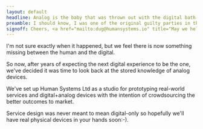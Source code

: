 ```yaml
---
layout: default
headline: Analog is the baby that was thrown out with the digital bath-water.
preamble: I should know, I was one of the original guilty parties in the early days of the commercial internet in the UK. If we could turn it into a client-server application, we went for it.
signoff: Cheers, <a href="mailto:dug@humansystems.io" title="May we help you?">dug@humansystems.io</a>
---
```


I'm not sure exactly when it happened, but we feel there is now something missing between the human and the digital.

So now, after years of expecting the next digital experience to be the one, we've decided it was time to look back at the stored knowledge of analog devices.

We've set up Human Systems Ltd as a studio for prototyping real-world services and digital+analog devices with the intention of crowdsourcing the better outcomes to market. 

Service design was never meant to mean digital-only so hopefully we'll have real physical devices in your hands soon:-). 
